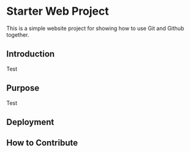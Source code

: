 # Starter Web Project

This is a simple website project for showing how to use Git and Github together.

## Introduction

Test

## Purpose

Test

## Deployment

## How to Contribute